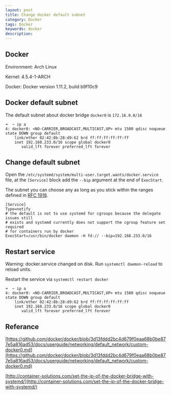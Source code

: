 ```yaml
---
layout: post
title: Change docker default subnet
category: Docker
tags: Docker
keywords: docker
description:
---
```


## Docker

Environment: Arch Linux

Kernel: 4.5.4-1-ARCH

Docker: Docker version 1.11.2, build b9f10c9

## Docker default subnet

The default subnet about docker bridge `docker0` is `172.16.0.0/16`

```
➜  ~ ip a
4: docker0: <NO-CARRIER,BROADCAST,MULTICAST,UP> mtu 1500 qdisc noqueue state DOWN group default
    link/ether 02:42:8b:28:d9:62 brd ff:ff:ff:ff:ff:ff
    inet 192.168.233.0/16 scope global docker0
       valid_lft forever preferred_lft forever
```

## Change default subnet

Open the `/etc/systemd/system/multi-user.target.wants/docker.service` file, at the `[Service]` block add the `--bip` argument at the end of `ExecStart`.

The subnet you can choose any as long as you stick within the ranges defined in [RFC 1918](https://tools.ietf.org/html/rfc1918?__hstc=137489263.6d84e9acc954dc120dc49f75a79665c2.1466564534177.1466564534177.1466564534177.1&__hssc=137489263.1.1466564534178&__hsfp=2240300915).

```
[Service]
Type=notify
# the default is not to use systemd for cgroups because the delegate issues still
# exists and systemd currently does not support the cgroup feature set required
# for containers run by docker
ExecStart=/usr/bin/docker daemon -H fd:// --bip=192.168.233.0/16
```

## Restart service

Warning: docker.service changed on disk. Run `systemctl daemon-reload` to reload units.

Restart the service via `systemctl restart docker`

```
➜  ~ ip a
4: docker0: <NO-CARRIER,BROADCAST,MULTICAST,UP> mtu 1500 qdisc noqueue state DOWN group default
    link/ether 02:42:8b:28:d9:62 brd ff:ff:ff:ff:ff:ff
    inet 192.168.233.0/16 scope global docker0
       valid_lft forever preferred_lft forever

```

## Referance

[https://github.com/docker/docker/blob/3d13fddd2bc4d679f0eaa68b0be877e5a816ad53/docs/userguide/networking/default_network/custom-docker0.md](https://github.com/docker/docker/blob/3d13fddd2bc4d679f0eaa68b0be877e5a816ad53/docs/userguide/networking/default_network/custom-docker0.md)

[http://container-solutions.com/set-the-ip-of-the-docker-bridge-with-systemd/](http://container-solutions.com/set-the-ip-of-the-docker-bridge-with-systemd/)